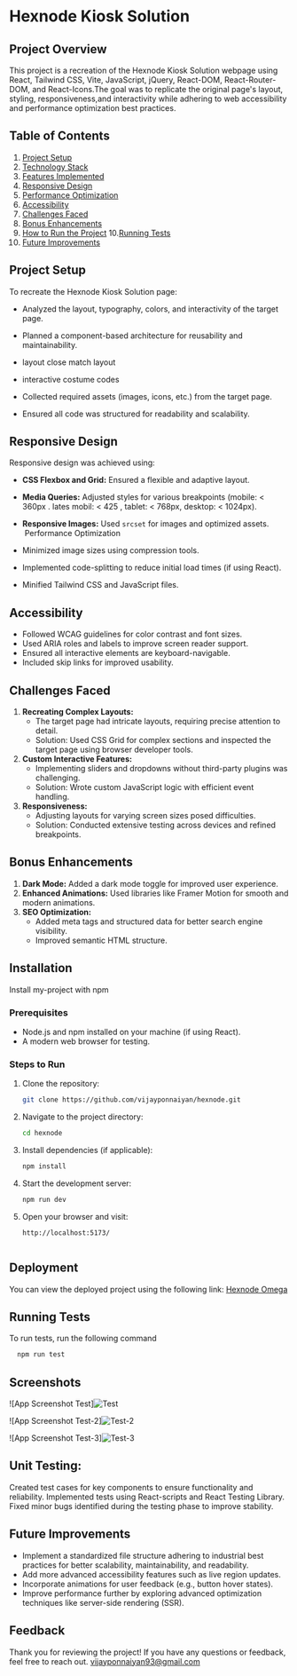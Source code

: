 
# Hexnode Kiosk Solution

## Project Overview
This project is a recreation of the Hexnode Kiosk Solution webpage using React, Tailwind CSS, Vite, JavaScript, jQuery, React-DOM, React-Router-DOM, and React-Icons.The goal was to replicate the original page's layout, styling, responsiveness,and interactivity while adhering to web accessibility and performance optimization best practices.

## Table of Contents
1. [Project Setup](#project-setup)
2. [Technology Stack](#technology-stack)
3. [Features Implemented](#features-implemented)
4. [Responsive Design](#responsive-design)
5. [Performance Optimization](#performance-optimization)
6. [Accessibility](#accessibility)
7. [Challenges Faced](#challenges-faced)
8. [Bonus Enhancements](#bonus-enhancements)
9. [How to Run the Project](#how-to-run-the-project)
10.[Running Tests](#unit-test)
11. [Future Improvements](#future-improvements)

## Project Setup
To recreate the Hexnode Kiosk Solution page:

- Analyzed the layout, typography, colors, and interactivity of the target page.

- Planned a component-based architecture for reusability and maintainability.

- layout close match layout

- interactive costume codes 

- Collected required assets (images, icons, etc.) from the target page.

- Ensured all code was structured for readability and scalability.

## Responsive Design
Responsive design was achieved using:
- **CSS Flexbox and Grid:** Ensured a flexible and adaptive layout.
- **Media Queries:** Adjusted styles for various breakpoints (mobile: < 360px . lates mobil: < 425  , tablet: < 768px, desktop: < 1024px).
- **Responsive Images:** Used `srcset` for images and optimized assets.
 Performance Optimization

- Minimized image sizes using compression tools.

- Implemented code-splitting to reduce initial load times (if using React).

- Minified Tailwind CSS and JavaScript files.

## Accessibility
- Followed WCAG guidelines for color contrast and font sizes.
- Used ARIA roles and labels to improve screen reader support.
- Ensured all interactive elements are keyboard-navigable.
- Included skip links for improved usability.

## Challenges Faced
1. **Recreating Complex Layouts:**
   - The target page had intricate layouts, requiring precise attention to detail.
   - Solution: Used CSS Grid for complex sections and inspected the target page using browser developer tools.
2. **Custom Interactive Features:**
   - Implementing sliders and dropdowns without third-party plugins was challenging.
   - Solution: Wrote custom JavaScript logic with efficient event handling.
3. **Responsiveness:**
   - Adjusting layouts for varying screen sizes posed difficulties.
   - Solution: Conducted extensive testing across devices and refined breakpoints.

 ## Bonus Enhancements
1. **Dark Mode:** Added a dark mode toggle for improved user experience.
2. **Enhanced Animations:** Used libraries like Framer Motion for smooth and modern animations.
3. **SEO Optimization:**
   - Added meta tags and structured data for better search engine visibility.
   - Improved semantic HTML structure.  

## Installation

Install my-project with npm
### Prerequisites
- Node.js and npm installed on your machine (if using React).
- A modern web browser for testing.
### Steps to Run
1. Clone the repository:
   ```bash
   git clone https://github.com/vijayponnaiyan/hexnode.git
   ```
2. Navigate to the project directory:
   ```bash
   cd hexnode
   ```
3. Install dependencies (if applicable):
   ```bash
   npm install
   ```
4. Start the development server:
   ```bash
   npm run dev
   ```
5. Open your browser and visit:
   ```
   http://localhost:5173/
    
## Deployment
You can view the deployed project using the following link: [Hexnode Omega](https://hexnode-omega.vercel.app/)


## Running Tests

To run tests, run the following command

```bash
  npm run test
```

## Screenshots

![App Screenshot Test]![Test](https://github.com/user-attachments/assets/ba449e30-1c9f-4859-a4a5-9d10e0757d40)

![App Screenshot Test-2]![Test-2](https://github.com/user-attachments/assets/43f21742-1037-4e90-ad66-e34fe08eeeef)

![App Screenshot Test-3]![Test-3](https://github.com/user-attachments/assets/8f688d70-b48d-4f29-87cb-86d019cc84a4)

 ## Unit Testing:
Created test cases for key components to ensure functionality and reliability.
Implemented tests using React-scripts and React Testing Library.
Fixed minor bugs identified during the testing phase to improve stability.


## Future Improvements
- Implement a standardized file structure adhering to industrial best practices for better scalability, maintainability, and readability.
- Add more advanced accessibility features such as live region updates.
- Incorporate animations for user feedback (e.g., button hover states).
- Improve performance further by exploring advanced optimization techniques like server-side rendering (SSR).

## Feedback

Thank you for reviewing the project! If you have any questions or feedback, feel free to reach out.
 vijayponnaiyan93@gmail.com

